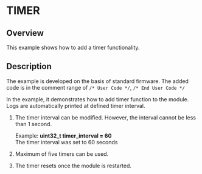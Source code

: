 # TIMER

## Overview

This example shows how to add a timer functionality.



## Description

The example is developed on the basis of standard firmware. The added code is in the comment range of `/* User Code */`, `/* End User Code */`

In the example, it demonstrates how to add timer function to the module. Logs are automatically printed at defined timer interval.

1. The timer interval can be modified. However, the interval cannot be less than 1 second.

    Example: **uint32_t timer_interval = 60** <br>
    The timer interval was set to 60 seconds

2. Maximum of five timers can be used.

3. The timer resets once the module is restarted.

